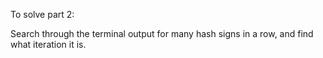To solve part 2:

Search through the terminal output for many hash signs in a row, and find what iteration it is.
